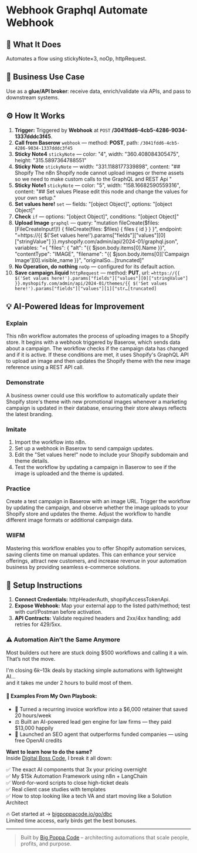 # Webhook Graphql Automate Webhook
## 🚀 What It Does
Automates a flow using stickyNote×3, noOp, httpRequest.

## 💼 Business Use Case
Use as a **glue/API broker**: receive data, enrich/validate via APIs, and pass to downstream systems.

## ⚙️ How It Works
1. **Trigger:** Triggered by **Webhook** at `POST` **/3041fdd6-4cb5-4286-9034-1337dddc3f45**.
2. **Call from Baserow** `webhook` — method: **POST**, path: `/3041fdd6-4cb5-4286-9034-1337dddc3f45`
3. **Sticky Note4** `stickyNote` — color: "4", width: "360.408084305475", height: "315.5897364788551"
4. **Sticky Note** `stickyNote` — width: "331.1188177339898", content: "## Shopify 
The n8n Shopify node cannot upload images or theme assets so we need to make custom calls to the GraphQL and REST Api "
5. **Sticky Note1** `stickyNote` — color: "5", width: "158.16682590559316", content: "## Set values 
Please edit this node and change the values for your own setup."
6. **Set values here!** `set` — fields: "[object Object]", options: "[object Object]"
7. **Check** `if` — options: "[object Object]", conditions: "[object Object]"
8. **Upload Image** `graphql` — query: "mutation fileCreate($files: [FileCreateInput!]!) {
  fileCreate(files: $files) {
    files {
      id
    }
  }
}", endpoint: "=https://{{ $('Set values here!').params["fields"]["values"][0]["stringValue"] }}.myshopify.com/admin/api/2024-01/graphql.json", variables: "={
  "files": {
    "alt": "{{ $json.body.items[0].Name }}",
    "contentType": "IMAGE",
	"filename": "{{ $json.body.items[0]['Campaign Image'][0].visible_name }}",
    "originalSo…[truncated]"
9. **No Operation, do nothing** `noOp` — configured for its default action.
10. **Save campaign.liquid** `httpRequest` — method: **PUT**, url: `=https://{{ $('Set values here!').params["fields"]["values"][0]["stringValue"] }}.myshopify.com/admin/api/2024-01/themes/{{ $('Set values here!').params["fields"]["values"][1]["str…[truncated]`

## 💡 AI-Powered Ideas for Improvement
### Explain
This n8n workflow automates the process of uploading images to a Shopify store. It begins with a webhook triggered by Baserow, which sends data about a campaign. The workflow checks if the campaign data has changed and if it is active. If these conditions are met, it uses Shopify's GraphQL API to upload an image and then updates the Shopify theme with the new image reference using a REST API call.

### Demonstrate
A business owner could use this workflow to automatically update their Shopify store's theme with new promotional images whenever a marketing campaign is updated in their database, ensuring their store always reflects the latest branding.

### Imitate
1. Import the workflow into n8n.
2. Set up a webhook in Baserow to send campaign updates.
3. Edit the "Set values here!" node to include your Shopify subdomain and theme details.
4. Test the workflow by updating a campaign in Baserow to see if the image is uploaded and the theme is updated.

### Practice
Create a test campaign in Baserow with an image URL. Trigger the workflow by updating the campaign, and observe whether the image uploads to your Shopify store and updates the theme. Adjust the workflow to handle different image formats or additional campaign data.

### WIIFM
Mastering this workflow enables you to offer Shopify automation services, saving clients time on manual updates. This can enhance your service offerings, attract new customers, and increase revenue in your automation business by providing seamless e-commerce solutions.

## 🔧 Setup Instructions
1. **Connect Credentials:** httpHeaderAuth, shopifyAccessTokenApi.
2. **Expose Webhook:** Map your external app to the listed path/method; test with curl/Postman before activation.
3. **API Contracts:** Validate required headers and 2xx/4xx handling; add retries for 429/5xx.

### ⚠️ Automation Ain’t the Same Anymore

Most builders out here are stuck doing $500 workflows and calling it a win.  
That’s not the move.  

I'm closing $6k–$13k deals by stacking simple automations with lightweight AI...  
and it takes me under 2 hours to build most of them.

#### 🧠 Examples From My Own Playbook:
- 🔁 Turned a recurring invoice workflow into a $6,000 retainer that saved 20 hours/week  
- ⚖️ Built an AI-powered lead gen engine for law firms — they paid $13,000 happily  
- 🚀 Launched an SEO agent that outperforms funded companies — using free OpenAI credits  

**Want to learn how to do the same?**  
Inside [Digital Boss Code](https://bigpoppacode.io/go/dbc), I break it all down:

✅ The exact AI components that 3x your pricing overnight  
✅ My $15k Automation Framework using n8n + LangChain  
✅ Word-for-word scripts to close high-ticket deals  
✅ Real client case studies with templates  
✅ How to stop looking like a tech VA and start moving like a Solution Architect  

🔥 Get started at → [bigpoppacode.io/go/dbc](https://bigpoppacode.io/go/dbc)  
Limited time access, early birds get the best bonuses.

---
> Built by [Big Poppa Code](https://bigpoppacode.io) – architecting automations that scale people, profits, and purpose.
